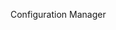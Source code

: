 <Token xmlns:xlink="http://www.w3.org/1999/xlink">Configuration Manager</Token>

<!--HONumber=May16_HO1-->


